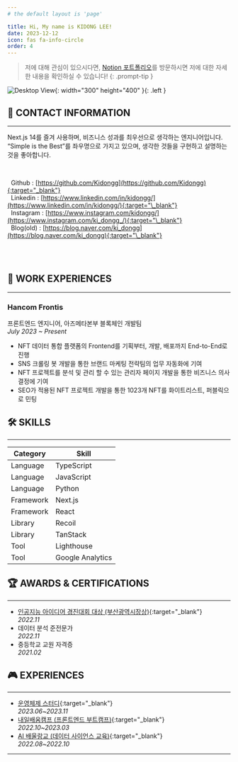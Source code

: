```yaml
---
# the default layout is 'page'

title: Hi, My name is KIDONG LEE!
date: 2023-12-12
icon: fas fa-info-circle
order: 4
---
```


> 저에 대해 관심이 있으시다면, [Notion 포트폴리오](https://zigzag-bite-781.notion.site/Kidong-Lee-s-Portfolio-7a1ac4914ebc488a8f19997748eec5d4?pvs=4)를 방문하시면 저에 대한 자세한 내용을 확인하실 수 있습니다!
{: .prompt-tip }

![Desktop View](/v0/b/blog-a27f7.appspot.com/o/images%2Fprofile_about.jpg?alt=media&token=3712dc80-0904-4cc8-b803-7a24be7e8da8){: width="300" height="400" }{: .left }

## 📱 CONTACT INFORMATION

---

Next.js 14를 즐겨 사용하며, 비즈니스 성과를 최우선으로 생각하는 엔지니어입니다. “Simple is the Best”를 좌우명으로 가지고 있으며, 생각한 것들을 구현하고 설명하는 것을 좋아합니다.

<br/>

&nbsp; Github : [https://github.com/Kidongg](https://github.com/Kidongg){:target="_blank"} <br/>
&nbsp; Linkedin : [https://www.linkedin.com/in/kidongg/](https://www.linkedin.com/in/kidongg/){:target="\_blank"} <br/>
&nbsp; Instagram : [https://www.instagram.com/kidongg/](https://www.instagram.com/ki_dongg_/){:target="\_blank"} <br/>
&nbsp; Blog(old) : [https://blog.naver.com/ki_dongg](https://blog.naver.com/ki_dongg){:target="\_blank"}

<br/><br/>

## 🏢 WORK EXPERIENCES

---

### Hancom Frontis

프론트엔드 엔지니어, 아즈메타본부 블록체인 개발팀 <br/>
_July 2023 ~ Present_ <br/>

- NFT 데이터 통합 플랫폼의 Frontend를 기획부터, 개발, 배포까지 End-to-End로 진행
- SNS 크롤링 봇 개발을 통한 브랜드 마케팅 전략팀의 업무 자동화에 기여
- NFT 프로젝트를 분석 및 관리 할 수 있는 관리자 페이지 개발을 통한 비즈니스 의사결정에 기여
- SEO가 적용된 NFT 프로젝트 개발을 통한 1023개 NFT를 화이트리스트, 퍼블릭으로 민팅

## 🛠️ SKILLS

---

| Category  | Skill            |
| --------- | ---------------- |
| Language  | TypeScript       |
| Language  | JavaScript       |
| Language  | Python           |
| Framework | Next.js          |
| Framework | React            |
| Library   | Recoil           |
| Library   | TanStack         |
| Tool      | Lighthouse       |
| Tool      | Google Analytics |

## 🏆 AWARDS & CERTIFICATIONS

---

- [인공지능 아이디어 경진대회 대상 (부산광역시장상)](https://zigzag-bite-781.notion.site/98f68ba5472f41458d8a19f5ef55a943?pvs=4){:target="\_blank"} <br/> _2022.11_
- 데이터 분석 준전문가 <br/> _2022.11_
- 중등학교 교원 자격증 <br/> _2021.02_

## 🎮 EXPERIENCES

---

- [운영체제 스터디](https://zigzag-bite-781.notion.site/OPERATING-SYSTEM-e1104d5d1fd3467983954c8486ede2e5?pvs=4){:target="\_blank"} <br/> _2023.06~2023.11_
- [내일배움캠프 (프론트엔드 부트캠프)](https://zigzag-bite-781.notion.site/dcac5b173d854b2fa968e58ca21750d2?pvs=4){:target="\_blank"} <br/> _2022.10~2023.03_
- [AI 배울랑교 (데이터 사이언스 교육)](https://zigzag-bite-781.notion.site/AI-cca74839ff834718862fce5a0123eff2?pvs=4){:target="\_blank"} <br/> _2022.08~2022.10_

---
